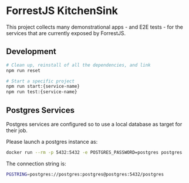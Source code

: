 # ForrestJS KitchenSink

This project collects many demonstrational apps - and E2E tests - for the services that are currently exposed by ForrestJS.

## Development

```bash
# Clean up, reinstall of all the dependencies, and link
npm run reset

# Start a specific project
npm run start:{service-name}
npm run test:{service-name}
```

## Postgres Services

Postgres services are configured so to use a local database as target for their job.

Please launch a postgres instance as:

```bash
docker run --rm -p 5432:5432 -e POSTGRES_PASSWORD=postgres postgres
```

The connection string is:

```bash
PGSTRING=postgres://postgres:postgres@postgres:5432/postgres
```